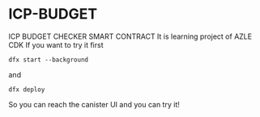 # ICP-BUDGET
ICP BUDGET CHECKER SMART CONTRACT
It is learning project of AZLE CDK 
If you want to try it first
```
dfx start --background
```
and
```
dfx deploy
```
So you can reach the canister UI and you can try it!
